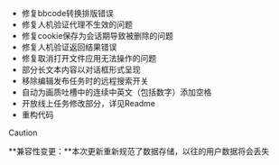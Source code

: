 - 修复bbcode转换排版错误
- 修复人机验证代理不生效的问题
- 修复cookie保存为会话期导致被删除的问题
- 修复人机验证返回结果错误
- 修复取消打开文件应用无法操作的问题
- 部分长文本内容以对话框形式呈现
- 移除编辑发布任务时的远程搜索开关
- 自动为画质吐槽中的连续中英文（包括数字）添加空格
- 开放线上任务修改部分，详见Readme
- 重构代码

> [!CAUTION]
>
> **兼容性变更：**本次更新重新规范了数据存储，以往的用户数据将会丢失